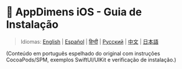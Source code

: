 # 📱 AppDimens iOS - Guia de Instalação

> Idiomas: [English](../../../iOS/INSTALLATION_GUIDE.md) | [Español](../../es/iOS/INSTALLATION_GUIDE.md) | [हिन्दी](../../hi/iOS/INSTALLATION_GUIDE.md) | [Русский](../../ru/iOS/INSTALLATION_GUIDE.md) | [中文](../../zh/iOS/INSTALLATION_GUIDE.md) | [日本語](../../ja/iOS/INSTALLATION_GUIDE.md)

(Conteúdo em português espelhado do original com instruções CocoaPods/SPM, exemplos SwiftUI/UIKit e verificação de instalação.)

